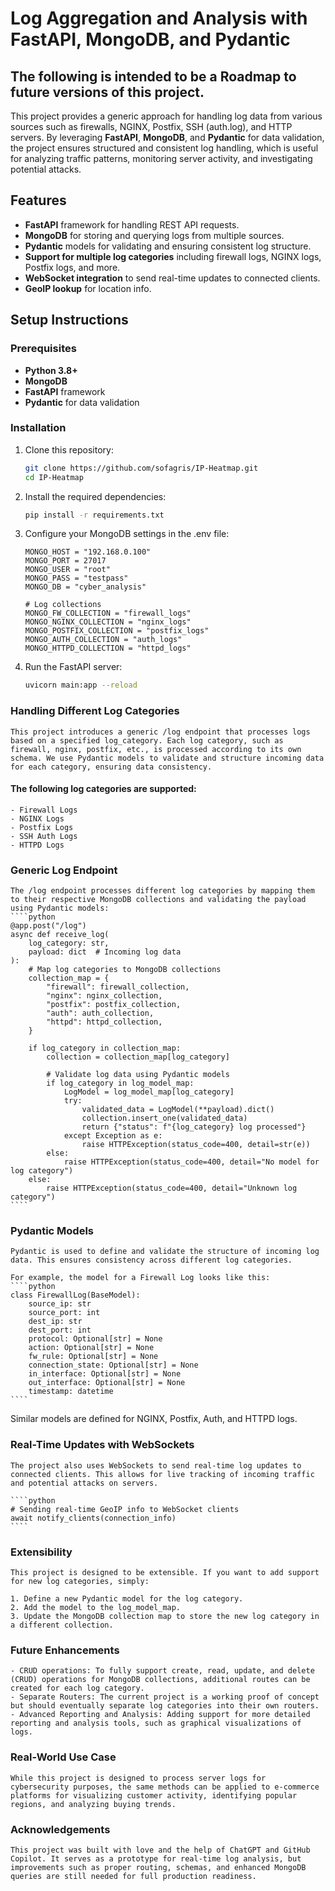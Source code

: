# Log Aggregation and Analysis with FastAPI, MongoDB, and Pydantic

## The following is intended to be a Roadmap to future versions of this project.

This project provides a generic approach for handling log data from various sources such as firewalls, NGINX, Postfix, SSH (auth.log), and HTTP servers. By leveraging **FastAPI**, **MongoDB**, and **Pydantic** for data validation, the project ensures structured and consistent log handling, which is useful for analyzing traffic patterns, monitoring server activity, and investigating potential attacks.

## Features
- **FastAPI** framework for handling REST API requests.
- **MongoDB** for storing and querying logs from multiple sources.
- **Pydantic** models for validating and ensuring consistent log structure.
- **Support for multiple log categories** including firewall logs, NGINX logs, Postfix logs, and more.
- **WebSocket integration** to send real-time updates to connected clients.
- **GeoIP lookup** for location info.

## Setup Instructions

### Prerequisites
- **Python 3.8+**
- **MongoDB**
- **FastAPI** framework
- **Pydantic** for data validation

### Installation

1. Clone this repository:
   ```bash
   git clone https://github.com/sofagris/IP-Heatmap.git
   cd IP-Heatmap

2. Install the required dependencies:
    ````bash
    pip install -r requirements.txt

3. Configure your MongoDB settings in the .env file:
    ````env
    MONGO_HOST = "192.168.0.100"
    MONGO_PORT = 27017
    MONGO_USER = "root"
    MONGO_PASS = "testpass"
    MONGO_DB = "cyber_analysis"

    # Log collections
    MONGO_FW_COLLECTION = "firewall_logs"
    MONGO_NGINX_COLLECTION = "nginx_logs"
    MONGO_POSTFIX_COLLECTION = "postfix_logs"
    MONGO_AUTH_COLLECTION = "auth_logs"
    MONGO_HTTPD_COLLECTION = "httpd_logs"

4. Run the FastAPI server:
    ````bash
    uvicorn main:app --reload

### Handling Different Log Categories

    This project introduces a generic /log endpoint that processes logs based on a specified log_category. Each log category, such as firewall, nginx, postfix, etc., is processed according to its own schema. We use Pydantic models to validate and structure incoming data for each category, ensuring data consistency.

#### The following log categories are supported:

    - Firewall Logs
    - NGINX Logs
    - Postfix Logs
    - SSH Auth Logs
    - HTTPD Logs

### Generic Log Endpoint

    The /log endpoint processes different log categories by mapping them to their respective MongoDB collections and validating the payload using Pydantic models:
    ````python
    @app.post("/log")
    async def receive_log(
        log_category: str,
        payload: dict  # Incoming log data
    ):
        # Map log categories to MongoDB collections
        collection_map = {
            "firewall": firewall_collection,
            "nginx": nginx_collection,
            "postfix": postfix_collection,
            "auth": auth_collection,
            "httpd": httpd_collection,
        }

        if log_category in collection_map:
            collection = collection_map[log_category]

            # Validate log data using Pydantic models
            if log_category in log_model_map:
                LogModel = log_model_map[log_category]
                try:
                    validated_data = LogModel(**payload).dict()
                    collection.insert_one(validated_data)
                    return {"status": f"{log_category} log processed"}
                except Exception as e:
                    raise HTTPException(status_code=400, detail=str(e))
            else:
                raise HTTPException(status_code=400, detail="No model for log category")
        else:
            raise HTTPException(status_code=400, detail="Unknown log category")
    ````

### Pydantic Models

    Pydantic is used to define and validate the structure of incoming log data. This ensures consistency across different log categories.

    For example, the model for a Firewall Log looks like this:
    ````python
    class FirewallLog(BaseModel):
        source_ip: str
        source_port: int
        dest_ip: str
        dest_port: int
        protocol: Optional[str] = None
        action: Optional[str] = None
        fw_rule: Optional[str] = None
        connection_state: Optional[str] = None
        in_interface: Optional[str] = None
        out_interface: Optional[str] = None
        timestamp: datetime
    ````

Similar models are defined for NGINX, Postfix, Auth, and HTTPD logs.

### Real-Time Updates with WebSockets

    The project also uses WebSockets to send real-time log updates to connected clients. This allows for live tracking of incoming traffic and potential attacks on servers.

    ````python
    # Sending real-time GeoIP info to WebSocket clients
    await notify_clients(connection_info)
    ````

### Extensibility

    This project is designed to be extensible. If you want to add support for new log categories, simply:

    1. Define a new Pydantic model for the log category.
    2. Add the model to the log_model_map.
    3. Update the MongoDB collection map to store the new log category in a different collection.

### Future Enhancements

    - CRUD operations: To fully support create, read, update, and delete (CRUD) operations for MongoDB collections, additional routes can be created for each log category.
    - Separate Routers: The current project is a working proof of concept but should eventually separate log categories into their own routers.
    - Advanced Reporting and Analysis: Adding support for more detailed reporting and analysis tools, such as graphical visualizations of logs.

### Real-World Use Case

    While this project is designed to process server logs for cybersecurity purposes, the same methods can be applied to e-commerce platforms for visualizing customer activity, identifying popular regions, and analyzing buying trends.

### Acknowledgements

    This project was built with love and the help of ChatGPT and GitHub Copilot. It serves as a prototype for real-time log analysis, but improvements such as proper routing, schemas, and enhanced MongoDB queries are still needed for full production readiness.

